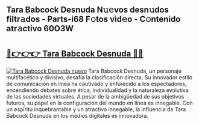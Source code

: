 ## Tara Babcock Desnuda N𝚞𝚎vos desn𝚞dos filtr𝚊dos - Parts-i68 F𝚘tos vid𝚎o - C𝚘ntenido atr𝚊ctivo 60O3W

# <h2><a href="http://mb3ymh.tromn.icu/?c=Tara+Babcock+Desnuda">🔗👉👉👉 Tara Babcock Desnuda 🔗🔗</a></h2>

[![Tara Babcock Desnuda nuevo](https://i.imgur.com/pEAQMta.gif)](http://mb3ymh.tromn.icu/?c=Tara+Babcock+Desnuda)
Tara Babcock Desnuda, un personaje multifacético y divisivo, desafía la clasificación directa. Su innovador estilo de comunicación en línea ha cautivado y enfurecido a los espectadores, encendiendo debates sobre ética, individualidad y la naturaleza evolutiva de las sociedades virtuales. A pesar de la ambigüedad de sus objetivos futuros, su papel en la configuración del mundo en línea es innegable. Con un espíritu inquebrantable y un atractivo innegable, la influencia de Tara Babcock Desnuda en los medios digitales es innovadora.
